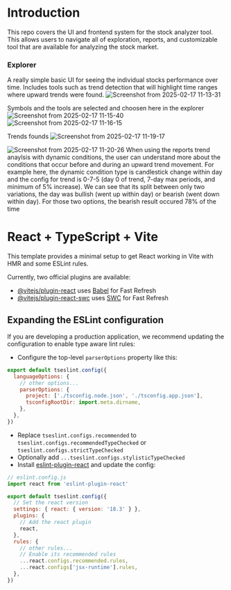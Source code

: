 # Introduction

This repo covers the UI and frontend system for the stock analyzer tool. This allows users to navigate all of exploration, reports, and customizable tool that are available for analyzing the stock market.

### Explorer

A really simple basic UI for seeing the individual stocks performance over time. Includes tools such as trend detection that will highlight time ranges where upward trends were found.
![Screenshot from 2025-02-17 11-13-31](https://github.com/user-attachments/assets/c68777c1-0e53-47b8-b49b-069caac10013)


Symbols and the tools are selected and choosen here in the explorer
![Screenshot from 2025-02-17 11-15-40](https://github.com/user-attachments/assets/460a26ba-f9d4-40dd-8a55-ddd216f897f1)
![Screenshot from 2025-02-17 11-16-15](https://github.com/user-attachments/assets/b36026fd-888c-47c0-80d4-95d661c10569)

Trends founds
![Screenshot from 2025-02-17 11-19-17](https://github.com/user-attachments/assets/b18ba06f-999a-4e76-9780-c6a0d3d223ed)

![Screenshot from 2025-02-17 11-20-26](https://github.com/user-attachments/assets/a0a88f2e-ec06-43d3-9e6d-c878d2debaad)
When using the reports trend anaylsis with dynamic conditions, the user can understand more about the conditions that occur before and during an upward trend movement.
For example here, the dynamic condition type is candlestick change within day and the config for trend is 0-7-5 (day 0 of trend, 7-day max periods, and minimum of 5% increase). We can see that its split between only two variations, the day was bullish (went up within day) or bearish (went down within day). For those two options, the bearish result occured 78% of the time  


# React + TypeScript + Vite

This template provides a minimal setup to get React working in Vite with HMR and some ESLint rules.

Currently, two official plugins are available:

- [@vitejs/plugin-react](https://github.com/vitejs/vite-plugin-react/blob/main/packages/plugin-react/README.md) uses [Babel](https://babeljs.io/) for Fast Refresh
- [@vitejs/plugin-react-swc](https://github.com/vitejs/vite-plugin-react-swc) uses [SWC](https://swc.rs/) for Fast Refresh

## Expanding the ESLint configuration

If you are developing a production application, we recommend updating the configuration to enable type aware lint rules:

- Configure the top-level `parserOptions` property like this:

```js
export default tseslint.config({
  languageOptions: {
    // other options...
    parserOptions: {
      project: ['./tsconfig.node.json', './tsconfig.app.json'],
      tsconfigRootDir: import.meta.dirname,
    },
  },
})
```

- Replace `tseslint.configs.recommended` to `tseslint.configs.recommendedTypeChecked` or `tseslint.configs.strictTypeChecked`
- Optionally add `...tseslint.configs.stylisticTypeChecked`
- Install [eslint-plugin-react](https://github.com/jsx-eslint/eslint-plugin-react) and update the config:

```js
// eslint.config.js
import react from 'eslint-plugin-react'

export default tseslint.config({
  // Set the react version
  settings: { react: { version: '18.3' } },
  plugins: {
    // Add the react plugin
    react,
  },
  rules: {
    // other rules...
    // Enable its recommended rules
    ...react.configs.recommended.rules,
    ...react.configs['jsx-runtime'].rules,
  },
})
```

